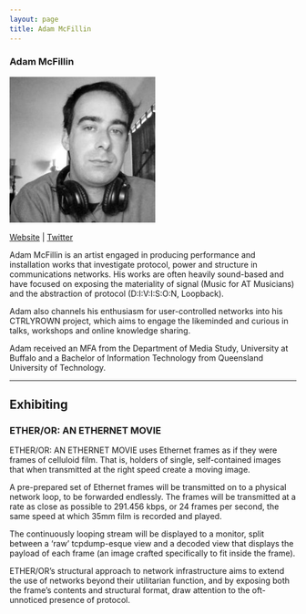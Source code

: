 ```yaml
---
layout: page
title: Adam McFillin
---
```

<h3>Adam McFillin</h3>
<img src="adnets.jpg" />
<p><a href="http://adammcfillin.net" target="_blank">Website</a> | <a href="https://twitter.com/ctrlyrown/" target="_blank">Twitter</a></p>
<p>Adam McFillin is an artist engaged in producing performance and installation works that investigate protocol, power and structure in communications networks. His works are often heavily sound-based and have focused on exposing the materiality of signal (Music for AT Musicians) and the abstraction of protocol (D:I:V:I:S:O:N, Loopback).</p>

<p>Adam also channels his enthusiasm for user-controlled networks into his CTRLYROWN project, which aims to engage the likeminded and curious in talks, workshops and online knowledge sharing.</p>

<p>Adam received an MFA from the Department of Media Study, University at Buffalo and a Bachelor of Information Technology from Queensland University of Technology.</p>

<hr />
<h2>Exhibiting</h2>
<h3>ETHER/OR: AN ETHERNET MOVIE</h3>
<p>ETHER/OR: AN ETHERNET MOVIE uses Ethernet frames as if they were frames of celluloid film. That is, holders of single, self-contained images that when transmitted at the right speed create a moving image.</p>

<p>A pre-prepared set of Ethernet frames will be transmitted on to a physical network loop, to be forwarded endlessly. The frames will be transmitted at a rate as close as possible to 291.456 kbps, or 24 frames per second, the same speed at which 35mm film is recorded and played.</p>

<p>The continuously looping stream will be displayed to a monitor, split between a ‘raw’ tcpdump-esque view and a decoded view that displays the payload of each frame (an image crafted specifically to fit inside the frame).</p>

<p>ETHER/OR’s structural approach to network infrastructure aims to extend the use of networks beyond their utilitarian function, and by exposing both the frame’s contents and structural format, draw attention to the oft-unnoticed presence of protocol.</p>